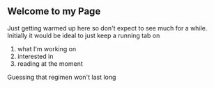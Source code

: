 ## Welcome to my Page

Just getting warmed up here so don't expect to see much for a while.  Initially it would be ideal to just keep a running tab on

1. what I'm working on
2. interested in
3. reading at the moment

Guessing that regimen won't last long
